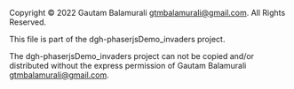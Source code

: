Copyright © 2022 Gautam Balamurali <gtmbalamurali@gmail.com>.
All Rights Reserved.

This file is part of the dgh-phaserjsDemo_invaders project.

The dgh-phaserjsDemo_invaders project can not be copied and/or distributed without the express
permission of Gautam Balamurali <gtmbalamurali@gmail.com>.
